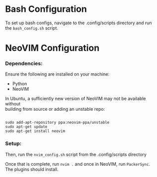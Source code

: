 
# Bash Configuration

To set up bash configs, navigate to the .config/scripts directory and run  
the `bash_config.sh` script.


# NeoVIM Configuration


### Dependencies:  

Ensure the following are installed on your machine:  
* Python
* NeoVIM

In Ubuntu, a sufficiently new version of NeoVIM may not be available without  
building from source or adding an unstable repo:  

```

sudo add-apt-repository ppa:neovim-ppa/unstable
sudo apt-get update
sudo apt-get install neovim

```

### Setup: 

Then, run the `nvim_config.sh` script from the .config/scripts directory 

Once that is complete, run `nvim .` and once in NeoVIM, run `PackerSync`.  
The plugins should install.  
